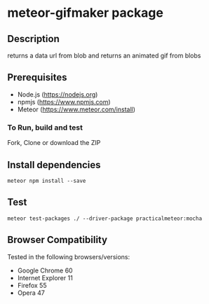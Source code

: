 # meteor-gifmaker package
## Description
returns a data url from blob and returns an animated gif from blobs
## Prerequisites
* Node.js (https://nodejs.org)
* npmjs (https://www.npmjs.com)
* Meteor (https://www.meteor.com/install)
### To Run, build and test
Fork, Clone or download the ZIP
## Install dependencies
```range
meteor npm install --save
```
 ## Test
 ```range
 meteor test-packages ./ --driver-package practicalmeteor:mocha
```
## Browser Compatibility
Tested in the following browsers/versions:
* Google Chrome 60
* Internet Explorer 11
* Firefox 55
* Opera 47